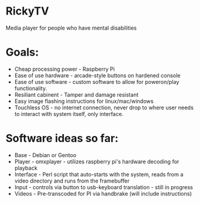 # RickyTV
Media player for people who have mental disabilities

# Goals:
- Cheap processing power - Raspberry Pi
- Ease of use hardware - arcade-style buttons on hardened console
- Ease of use software - custom software to allow for poweron/play functionality. 
- Resiliant cabinent - Tamper and damage resistant
- Easy image flashing instructions for linux/mac/windows
- Touchless OS - no internet connection, never drop to where user needs to interact with system itself, only interface.

# Software ideas so far:
- Base - Debian or Gentoo
- Player - omxplayer - utilizes raspberry pi's hardware decoding for playback
- Interface - Perl script that auto-starts with the system, reads from a video directory and runs from the framebuffer
- Input - controls via button to usb-keyboard translation - still in progress
- Videos - Pre-transcoded for PI via handbrake (will include instructions)
